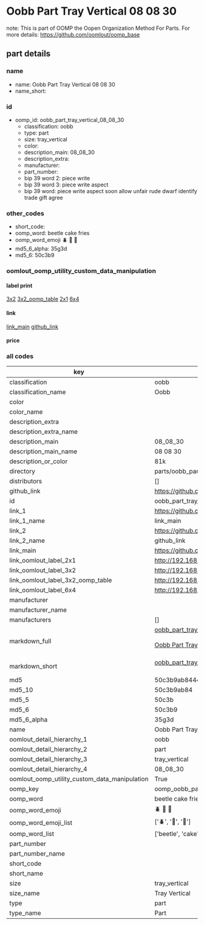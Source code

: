 # Oobb Part Tray Vertical 08 08 30  

note: This is part of OOMP the Oopen Organization Method For Parts. For more details: https://github.com/oomlout/oomp_base

##  part details





### name
* name: Oobb Part Tray Vertical 08 08 30
* name_short: 
### id
* oomp_id: oobb_part_tray_vertical_08_08_30
  * classification: oobb
  * type: part
  * size: tray_vertical
  * color: 
  * description_main: 08_08_30
  * description_extra: 
  * manufacturer: 
  * part_number: 
  * bip 39 word 2: piece write
  * bip 39 word 3: piece write aspect
  * bip 39 word: piece write aspect soon allow unfair rude dwarf identify trade gift agree

### other_codes
* short_code: 
* oomp_word: beetle cake fries
* oomp_word_emoji :beetle: :cake: :fries:
* md5_6_alpha: 35g3d
* md5_6: 50c3b9






### oomlout_oomp_utility_custom_data_manipulation
#### label print
[3x2](http://192.168.1.245:1112/?label=oomp%2035g3d)
[3x2_oomp_table](http://192.168.1.107:1112/?label=oomp%2035g3d)
[2x1](http://192.168.1.242:1112/?label=oomp%2035g3d)
[6x4](http://192.168.1.55:1112/?label=oomp%2035g3d)    

#### link

[link_main](https://github.com/oomlout/oomlout_oomp_current_version_messy/tree/main/parts/oobb_part_tray_vertical_08_08_30) [github_link](https://github.com/oomlout/oomlout_oomp_part_src/tree/main/parts/oobb_part_tray_vertical_08_08_30)                             

#### price







### all codes 
| key | value |  
| --- | --- |  
| classification | oobb |  
| classification_name | Oobb |  
| color |  |  
| color_name |  |  
| description_extra |  |  
| description_extra_name |  |  
| description_main | 08_08_30 |  
| description_main_name | 08 08 30 |  
| description_or_color | 81k |  
| directory | parts/oobb_part_tray_vertical_08_08_30 |  
| distributors | [] |  
| github_link | https://github.com/oomlout/oomlout_oomp_part_src/tree/main/parts/oobb_part_tray_vertical_08_08_30 |  
| id | oobb_part_tray_vertical_08_08_30 |  
| link_1 | https://github.com/oomlout/oomlout_oomp_current_version_messy/tree/main/parts/oobb_part_tray_vertical_08_08_30 |  
| link_1_name | link_main |  
| link_2 | https://github.com/oomlout/oomlout_oomp_part_src/tree/main/parts/oobb_part_tray_vertical_08_08_30 |  
| link_2_name | github_link |  
| link_main | https://github.com/oomlout/oomlout_oomp_current_version_messy/tree/main/parts/oobb_part_tray_vertical_08_08_30 |  
| link_oomlout_label_2x1 | http://192.168.1.242:1112/?label=oomp%2035g3d |  
| link_oomlout_label_3x2 | http://192.168.1.245:1112/?label=oomp%2035g3d |  
| link_oomlout_label_3x2_oomp_table | http://192.168.1.107:1112/?label=oomp%2035g3d |  
| link_oomlout_label_6x4 | http://192.168.1.55:1112/?label=oomp%2035g3d |  
| manufacturer |  |  
| manufacturer_name |  |  
| manufacturers | [] |  
| markdown_full | [oobb_part_tray_vertical_08_08_30](https://github.com/oomlout/oomlout_oomp_current_version_messy/tree/main/parts/oobb_part_tray_vertical_08_08_30)<br>[](https://github.com/oomlout/oomlout_oomp_current_version_messy/tree/main/parts/oobb_part_tray_vertical_08_08_30)<br>[Oobb Part Tray Vertical 08 08 30](https://github.com/oomlout/oomlout_oomp_current_version_messy/tree/main/parts/oobb_part_tray_vertical_08_08_30)<br><br> |  
| markdown_short | [oobb_part_tray_vertical_08_08_30](https://github.com/oomlout/oomlout_oomp_current_version_messy/tree/main/parts/oobb_part_tray_vertical_08_08_30)<br><br> |  
| md5 | 50c3b9ab8444b79fb4035cf41affa523 |  
| md5_10 | 50c3b9ab84 |  
| md5_5 | 50c3b |  
| md5_6 | 50c3b9 |  
| md5_6_alpha | 35g3d |  
| name | Oobb Part Tray Vertical 08 08 30 |  
| oomlout_detail_hierarchy_1 | oobb |  
| oomlout_detail_hierarchy_2 | part |  
| oomlout_detail_hierarchy_3 | tray_vertical |  
| oomlout_detail_hierarchy_4 | 08_08_30 |  
| oomlout_oomp_utility_custom_data_manipulation | True |  
| oomp_key | oomp_oobb_part_tray_vertical_08_08_30 |  
| oomp_word | beetle cake fries |  
| oomp_word_emoji | :beetle: :cake: :fries: |  
| oomp_word_emoji_list | [':beetle:', ':cake:', ':fries:'] |  
| oomp_word_list | ['beetle', 'cake', 'fries'] |  
| part_number |  |  
| part_number_name |  |  
| short_code |  |  
| short_name |  |  
| size | tray_vertical |  
| size_name | Tray Vertical |  
| type | part |  
| type_name | Part |  
